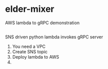 # elder-mixer
AWS lambda to gRPC demonstration

##
SNS driven python lambda invokes gRPC server

1.  You need a VPC 
1.  Create SNS topic
1.  Deploy lambda to AWS
1. 